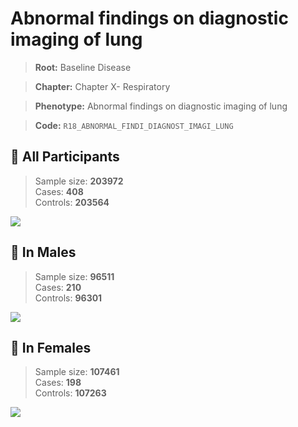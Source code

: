 # Abnormal findings on diagnostic imaging of lung

> **Root:** Baseline Disease  

> **Chapter:** Chapter X- Respiratory  

> **Phenotype:** Abnormal findings on diagnostic imaging of lung  

> **Code:** `R18_ABNORMAL_FINDI_DIAGNOST_IMAGI_LUNG`

## 🧪 All Participants  
> Sample size: **203972**  
> Cases: **408**  
> Controls: **203564**
<img src="/Disease/Figures/ALL/Baseline/R18_ABNORMAL_FINDI_DIAGNOST_IMAGI_LUNG.png"/>
<CsvTable src="/public/Disease/Data/ALL/Baseline/LG_R18_ABNORMAL_FINDI_DIAGNOST_IMAGI_LUNG.csv" label="🔍 View full results" />

## 👨 In Males  
> Sample size: **96511**  
> Cases: **210**  
> Controls: **96301**
<img src="/Disease/Figures/Male/Baseline/R18_ABNORMAL_FINDI_DIAGNOST_IMAGI_LUNG.png"/>
<CsvTable src="/public/Disease/Data/Male/Baseline/LG_R18_ABNORMAL_FINDI_DIAGNOST_IMAGI_LUNG.csv" label="🔍 View full results" />

## 👩 In Females  
> Sample size: **107461**  
> Cases: **198**  
> Controls: **107263**
<img src="/Disease/Figures/Female/Baseline/R18_ABNORMAL_FINDI_DIAGNOST_IMAGI_LUNG.png"/>
<CsvTable src="/public/Disease/Data/Female/Baseline/LG_R18_ABNORMAL_FINDI_DIAGNOST_IMAGI_LUNG.csv" label="🔍 View full results" />
